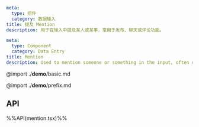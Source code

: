 ```yaml zh-CN
meta:
  type: 组件
  category: 数据输入
title: 提及 Mention
description: 用于在输入中提及某人或某事，常用于发布、聊天或评论功能。
```

```yaml en-US
meta:
  type: Component
  category: Data Entry
title: Mention
description: Used to mention someone or something in the input, often used for posting, chatting or commenting.
```

@import ./**demo**/basic.md

@import ./**demo**/prefix.md

## API

%%API(mention.tsx)%%
